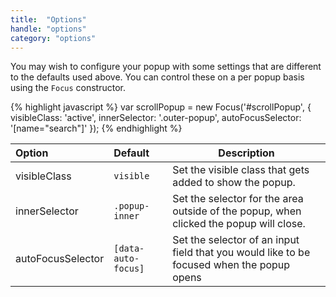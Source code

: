 ```yaml
---
title:  "Options"
handle: "options"
category: "options"
---
```


You may wish to configure your popup with some settings that are different to the defaults used above. You can control these on a per popup basis using the `Focus` constructor.

{% highlight javascript %}
  var scrollPopup = new Focus('#scrollPopup', {
    visibleClass: 'active',
    innerSelector: '.outer-popup',
    autoFocusSelector: '[name="search"]'
  });
{% endhighlight %}

| Option | Default | Description |
| :----- | :------- | ----------- |
| visibleClass | `visible` | Set the visible class that gets added to show the popup. |
| innerSelector | `.popup-inner` | Set the selector for the area outside of the popup, when clicked the popup will close. |
| autoFocusSelector | `[data-auto-focus]` | Set the selector of an input field that you would like to be focused when the popup opens |
